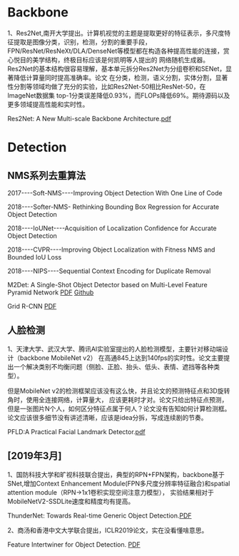 # Backbone

1、Res2Net,南开大学提出。计算机视觉的主题是提取更好的特征表示，多尺度特征提取是图像分类，识别，检测，分割的重要手段，
FPN/ResNet/ResNeXt/DLA/DenseNet等模型都在构造各种提高性能的连接，赏心悦目的美学结构，终极目标应该是何凯明等人提出的
网络随机生成器。Res2Net的基本结构很容易理解，基本单元拆分Res2Net为分组卷积和SENet，显著降低计算量同时提高准确率。论文
在分类，检测，语义分割，实体分割，显著性分割等领域均做了充分的实验，比如Res2Net-50相比ResNet-50，在ImageNet数据集
top-1分类误差降低0.93%，而FLOPs降低69%。期待源码以及更多领域提高性能和实时性。

Res2Net: A New Multi-scale Backbone Architecture.[pdf](https://arxiv.org/pdf/1904.01169.pdf)

# Detection
## NMS系列去重算法

2017----Soft-NMS----Improving Object Detection With One Line of Code

2018----Softer-NMS- Rethinking Bounding Box Regression for Accurate Object Detection

2018----IoUNet----Acquisition of Localization Confidence for Accurate Object Detection

2018----CVPR----Improving Object Localization with Fitness NMS and Bounded IoU Loss

2018----NIPS----Sequential Context Encoding for Duplicate Removal

M2Det: A Single-Shot Object Detector based on Multi-Level Feature Pyramid Network [PDF](https://arxiv.org/pdf/1811.04533.pdf) [Github](https://github.com/qijiezhao/M2Det)

Grid R-CNN [PDF](https://arxiv.org/pdf/1811.12030.pdf)
 
## 人脸检测

1、天津大学、武汉大学、腾讯AI实验室提出的人脸检测模型，主要针对移动端设计（backbone MobileNet v2）
在高通845上达到140fps的实时性。论文主要提出一个解决类别不均衡问题（侧脸、正脸、抬头、低头、表情、遮挡等各种类型）。

但是MobileNet v2的检测框架应该没有这么快，并且论文的预测特征点和3D旋转角时，使用全连接网络，计算量大，
应该更耗时才对。论文只给出特征点预测，但是一张图片N个人，如何区分特征点属于何人？论文没有告知如何计算检测框。
论文应该很多细节没有讲述清晰，应该是idea分拆，写成连续剧的节奏。

PFLD:A Practical Facial Landmark Detector.[pdf](https://arxiv.org/pdf/1902.10859.pdf)

## [2019年3月]

1、国防科技大学和旷视科技联合提出，典型的RPN+FPN架构，backbone基于SNet,增加Context Enhancement
Module(FPN多尺度分辨率特征融合)和spatial attention module（RPN->1x1卷积实现空间注意力模型），
实验结果相对于MobileNetV2-SSDLite速度和精度均有提高。

ThunderNet: Towards Real-time Generic Object Detection.[PDF](https://arxiv.org/pdf/1903.11752.pdf)

2、商汤和香港中文大学联合提出，ICLR2019论文，实在没看懂啥意思。

Feature Intertwiner for Object Detection. [PDF](https://arxiv.org/pdf/1903.11851.pdf)